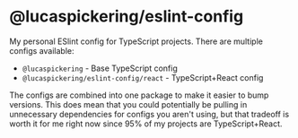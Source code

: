 # @lucaspickering/eslint-config

My personal ESlint config for TypeScript projects. There are multiple configs available:

- `@lucaspickering` - Base TypeScript config
- `@lucaspickering/eslint-config/react` - TypeScript+React config

The configs are combined into one package to make it easier to bump versions. This does mean that you could potentially be pulling in unnecessary dependencies for configs you aren't using, but that tradeoff is worth it for me right now since 95% of my projects are TypeScript+React.
